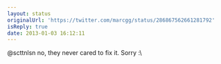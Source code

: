 ```yaml
---
layout: status
originalUrl: 'https://twitter.com/marcgg/status/286867562661281792'
isReply: true
date: 2013-01-03 16:12:11
---
```


@scttnlsn no, they never cared to fix it. Sorry :\
